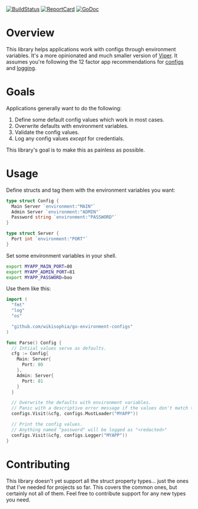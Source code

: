 
[![BuildStatus](https://travis-ci.org/wikisophia/go-environment-configs.svg?branch=master)](https://travis-ci.org/wikisophia/go-environment-configs)
[![ReportCard](https://goreportcard.com/badge/github.com/wikisophia/go-environment-configs)](https://goreportcard.com/report/github.com/wikisophia/go-environment-configs)
[![GoDoc](https://godoc.org/github.com/wikisophia/go-environment-configs?status.svg)](https://godoc.org/github.com/wikisophia/go-environment-configs)

# Overview

This library helps applications work with configs through environment variables.
It's a more opinionated and much smaller version of
[Viper](https://github.com/spf13/viper). It assumes you're following the
12 factor app recommendations for [configs](https://12factor.net/config) and
[logging](https://12factor.net/logs).

# Goals

Applications generally want to do the following:

1. Define some default config values which work in most cases.
2. Overwrite defaults with environment variables.
3. Validate the config values.
4. Log any config values _except_ for credentials.

This library's goal is to make this as painless as possible.

# Usage

Define structs and tag them with the environment variables you want:

```go
type struct Config {
  Main Server `environment:"MAIN"`
  Admin Server `environment:"ADMIN"`
  Password string `environment:"PASSWORD"`
}

type struct Server {
  Port int `environment:"PORT"`
}
```

Set some environment variables in your shell.

```sh
export MYAPP_MAIN_PORT=80
export MYAPP_ADMIN_PORT=81
export MYAPP_PASSWORD=boo
```

Use them like this:

```go
import (
  "fmt"
  "log"
  "os"

  "github.com/wikisophia/go-environment-configs"
)

func Parse() Config {
  // Intiial values serve as defaults.
  cfg := Config{
    Main: Server{
      Port: 80
    },
    Admin: Server{
      Port: 81
    }
  }

  // Overwrite the defaults with environment variables.
  // Panic with a descriptive error message if the values don't match the types.
  configs.Visit(&cfg, configs.MustLoader("MYAPP"))

  // Print the config values.
  // Anything named "password" will be logged as "<redacted>"
  configs.Visit(&cfg, configs.Logger("MYAPP"))
}
```

# Contributing

This library doesn't yet support all the struct property types...
just the ones that I've needed for projects so far.
This covers the common ones, but certainly not all of them.
Feel free to contribute support for any new types you need.

